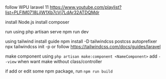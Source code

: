 follow WPU laravel 11
https://www.youtube.com/playlist?list=PLFIM0718LjIW1Xb7cVj7LdAr32ATDQMdr

install Node.js
install composer

run using 
    php artisan serve
    npm run dev

using tailwind
    install guide
        npm install -D tailwindcss postcss autoprefixer
        npx tailwindcss init -p
    or follow https://tailwindcss.com/docs/guides/laravel

<!-- ////////////////////////////////////////////////////////////////////////// -->
make component using `php artisan make:component <NameComponent>` add `--view` when want make without class/controller

if add or edit some npm package, run `npm run build`
